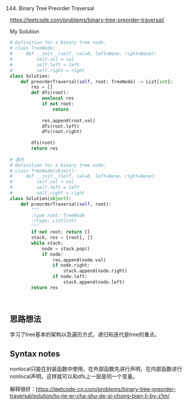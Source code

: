 ## 
144. Binary Tree Preorder Traversal

https://leetcode.com/problems/binary-tree-preorder-traversal/

My Solution

```python
# Definition for a binary tree node.
# class TreeNode:
#     def __init__(self, val=0, left=None, right=None):
#         self.val = val
#         self.left = left
#         self.right = right
class Solution:
    def preorderTraversal(self, root: TreeNode) -> List[int]:
        res = []
        def dfs(root):
            nonlocal res
            if not root:
                return
            
            res.append(root.val)
            dfs(root.left)
            dfs(root.right)
        
        dfs(root)
        return res
 
# 迭代
# Definition for a binary tree node.
# class TreeNode(object):
#     def __init__(self, val=0, left=None, right=None):
#         self.val = val
#         self.left = left
#         self.right = right
class Solution(object):
    def preorderTraversal(self, root):
        """
        :type root: TreeNode
        :rtype: List[int]
        """
        if not root: return []
        stack, res = [root], []
        while stack:
            node = stack.pop()
            if node:
                res.append(node.val)
                if node.right:
                    stack.append(node.right)
                if node.left:
                    stack.append(node.left)
        return res
        
                
```

## 思路想法
学习了tree基本的架构以及遍历方式，递归和迭代是tree的重点。

## Syntax notes
nonlocal只能在封装函数中使用，在外部函数先进行声明，在内部函数进行nonlocal声明，这样就可以和dfs上一层是同一个变量。


解释很好：https://leetcode-cn.com/problems/binary-tree-preorder-traversal/solution/tu-jie-er-cha-shu-de-si-chong-bian-li-by-z1m/
